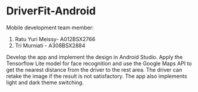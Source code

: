 # DriverFit-Android

Mobile development team member:
1. Ratu Yuri Meissy- A012BSX2766 
2. Tri Murniati - A308BSX2884

Develop the app and implement the design in Android Studio. Apply the Tensorflow Lite model for face recognition and use the Google Maps API to get the nearest distance from the driver to the rest area. The driver can retake the image if the result is not satisfactory. The app also implements light and dark theme switching.
